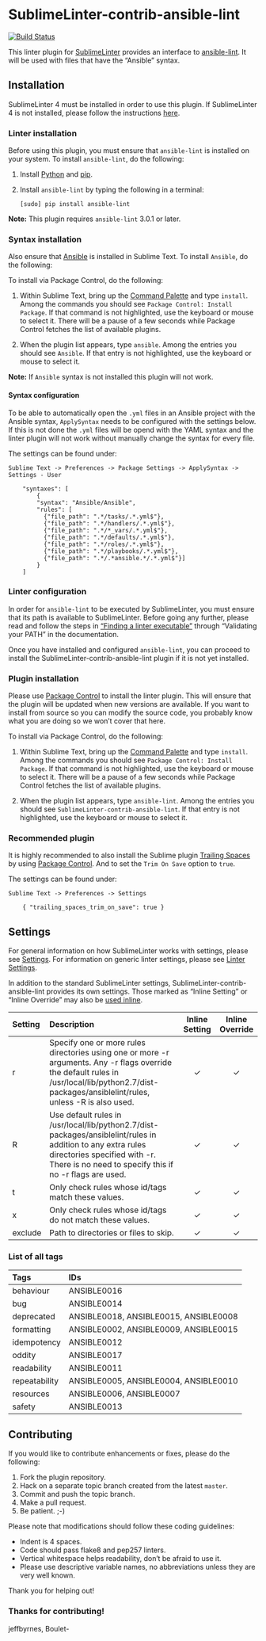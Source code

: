 SublimeLinter-contrib-ansible-lint
==================================

[![Build Status](https://travis-ci.org/mliljedahl/SublimeLinter-contrib-ansible-lint.svg?branch=master)](https://travis-ci.org/mliljedahl/SublimeLinter-contrib-ansible-lint)

This linter plugin for [SublimeLinter][docs] provides an interface to [ansible-lint](https://github.com/willthames/ansible-lint). It will be used with files that have the “Ansible” syntax.

## Installation
SublimeLinter 4 must be installed in order to use this plugin. If SublimeLinter 4 is not installed, please follow the instructions [here][installation].

### Linter installation
Before using this plugin, you must ensure that `ansible-lint` is installed on your system. To install `ansible-lint`, do the following:

1. Install [Python](http://python.org/download/) and [pip](http://www.pip-installer.org/en/latest/installing.html).

1. Install `ansible-lint` by typing the following in a terminal:
   ```
   [sudo] pip install ansible-lint
   ```

**Note:** This plugin requires `ansible-lint` 3.0.1 or later.

### Syntax installation
Also ensure that [Ansible](https://github.com/clifford-github/sublime-ansible) is installed in Sublime Text. To install `Ansible`, do the following:

To install via Package Control, do the following:

1. Within Sublime Text, bring up the [Command Palette][cmd] and type `install`. Among the commands you should see `Package Control: Install Package`. If that command is not highlighted, use the keyboard or mouse to select it. There will be a pause of a few seconds while Package Control fetches the list of available plugins.

1. When the plugin list appears, type `ansible`. Among the entries you should see `Ansible`. If that entry is not highlighted, use the keyboard or mouse to select it.

**Note:** If `Ansible` syntax is not installed this plugin will not work.

#### Syntax configuration
To be able to automatically open the `.yml` files in an Ansible project with the Ansible syntax, `ApplySyntax` needs to be configured with the settings below. If this is not done the `.yml` files will be opend with the YAML syntax and the linter plugin will not work without manually change the syntax for every file.

The settings can be found under:

```
Sublime Text -> Preferences -> Package Settings -> ApplySyntax -> Settings - User
```

```
    "syntaxes": [
        {
        "syntax": "Ansible/Ansible",
        "rules": [
          {"file_path": ".*/tasks/.*.yml$"},
          {"file_path": ".*/handlers/.*.yml$"},
          {"file_path": ".*/*_vars/.*.yml$"},
          {"file_path": ".*/defaults/.*.yml$"},
          {"file_path": ".*/roles/.*.yml$"},
          {"file_path": ".*/playbooks/.*.yml$"},
          {"file_path": ".*/.*ansible.*/.*.yml$"}]
        }
    ]
```

### Linter configuration
In order for `ansible-lint` to be executed by SublimeLinter, you must ensure that its path is available to SublimeLinter. Before going any further, please read and follow the steps in [“Finding a linter executable”](http://sublimelinter.readthedocs.org/en/latest/troubleshooting.html#finding-a-linter-executable) through “Validating your PATH” in the documentation.

Once you have installed and configured `ansible-lint`, you can proceed to install the SublimeLinter-contrib-ansible-lint plugin if it is not yet installed.

### Plugin installation
Please use [Package Control][pc] to install the linter plugin. This will ensure that the plugin will be updated when new versions are available. If you want to install from source so you can modify the source code, you probably know what you are doing so we won’t cover that here.

To install via Package Control, do the following:

1. Within Sublime Text, bring up the [Command Palette][cmd] and type `install`. Among the commands you should see `Package Control: Install Package`. If that command is not highlighted, use the keyboard or mouse to select it. There will be a pause of a few seconds while Package Control fetches the list of available plugins.

1. When the plugin list appears, type `ansible-lint`. Among the entries you should see `SublimeLinter-contrib-ansible-lint`. If that entry is not highlighted, use the keyboard or mouse to select it.

### Recommended plugin
It is highly recommended to also install the Sublime plugin [Trailing Spaces](https://github.com/SublimeText/TrailingSpaces) by using [Package Control][pc]. And to set the `Trim On Save` option to `true`.

The settings can be found under:

```
Sublime Text -> Preferences -> Settings
```

```
    { "trailing_spaces_trim_on_save": true }
```

## Settings
For general information on how SublimeLinter works with settings, please see [Settings][settings]. For information on generic linter settings, please see [Linter Settings][linter-settings].

In addition to the standard SublimeLinter settings, SublimeLinter-contrib-ansible-lint provides its own settings. Those marked as “Inline Setting” or “Inline Override” may also be [used inline][inline-settings].

|Setting|Description|Inline Setting|Inline Override|
|:------|:----------|:------------:|:-------------:|
|r|Specify one or more rules directories using one or more -r arguments. Any -r flags override the default rules in /usr/local/lib/python2.7/dist-packages/ansiblelint/rules, unless -R is also used.|&#10003;|&#10003;|
|R|Use default rules in /usr/local/lib/python2.7/dist-packages/ansiblelint/rules in addition to any extra rules directories specified with -r. There is no need to specify this if no -r flags are used.|&#10003;|&#10003;|
|t|Only check rules whose id/tags match these values.|&#10003;|&#10003;|
|x|Only check rules whose id/tags do not match these values.|&#10003;|&#10003;|
|exclude|Path to directories or files to skip.|&#10003;|&#10003;|

### List of all tags
|Tags|IDs|
|:---|:--|
|behaviour|ANSIBLE0016|
|bug|ANSIBLE0014|
|deprecated|ANSIBLE0018, ANSIBLE0015, ANSIBLE0008|
|formatting|ANSIBLE0002, ANSIBLE0009, ANSIBLE0015|
|idempotency|ANSIBLE0012|
|oddity|ANSIBLE0017|
|readability|ANSIBLE0011|
|repeatability|ANSIBLE0005, ANSIBLE0004, ANSIBLE0010|
|resources|ANSIBLE0006, ANSIBLE0007|
|safety|ANSIBLE0013|

## Contributing
If you would like to contribute enhancements or fixes, please do the following:

1. Fork the plugin repository.
1. Hack on a separate topic branch created from the latest `master`.
1. Commit and push the topic branch.
1. Make a pull request.
1. Be patient.  ;-)

Please note that modifications should follow these coding guidelines:

- Indent is 4 spaces.
- Code should pass flake8 and pep257 linters.
- Vertical whitespace helps readability, don’t be afraid to use it.
- Please use descriptive variable names, no abbreviations unless they are very well known.

Thank you for helping out!

[docs]: http://sublimelinter.readthedocs.org
[installation]: http://sublimelinter.readthedocs.org/en/latest/installation.html
[locating-executables]: http://sublimelinter.readthedocs.org/en/latest/usage.html#how-linter-executables-are-located
[pc]: https://sublime.wbond.net/installation
[cmd]: http://docs.sublimetext.info/en/sublime-text-3/extensibility/command_palette.html
[settings]: http://sublimelinter.readthedocs.org/en/latest/settings.html
[linter-settings]: http://sublimelinter.readthedocs.org/en/latest/linter_settings.html
[inline-settings]: http://sublimelinter.readthedocs.org/en/latest/settings.html#inline-settings

### Thanks for contributing!
jeffbyrnes, Boulet-

